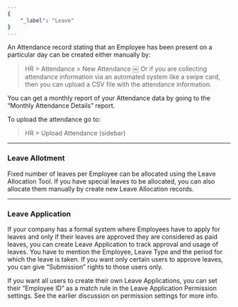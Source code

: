 ```yaml
---
{
	"_label": "Leave"
}
---
```


An Attendance record stating that an Employee has been present on a particular day can be created either manually by:

> HR > Attendance > New Attendance
￼
Or if you are collecting attendance information via an automated system like a swipe card, then you can upload a CSV file with the attendance information. 

You can get a monthly report of your Attendance data by going to the “Monthly Attendance Details” report.

To upload the attendance go to:

> HR > Upload Attendance (sidebar)

---

### Leave Allotment

Fixed number of leaves per Employee can be allocated using the Leave Allocation Tool. If you have special leaves to be allocated, you can also allocate them manually by create new Leave Allocation records.

---

### Leave Application

If your company has a formal system where Employees have to apply for leaves and only if their leaves are approved they are considered as paid leaves, you can create Leave Application to track approval and usage of leaves. You have to mention the Employee, Leave Type and the period for which the leave is taken. If you want only certain users to approve leaves, you can give “Submission” rights to those users only.

If you want all users to create their own Leave Applications, you can set their “Employee ID” as a match rule in the Leave Application Permission settings. See the earlier discussion on permission settings for more info.
